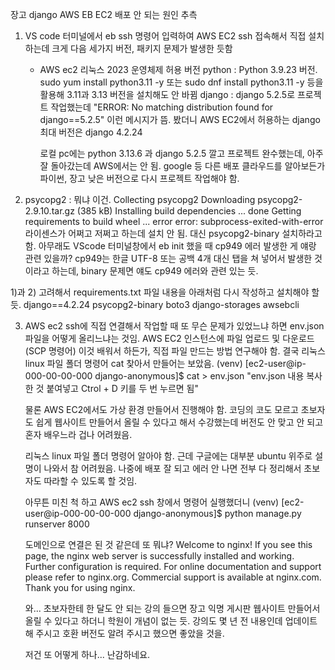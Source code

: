 장고 django AWS EB EC2 배포 안 되는 원인 추측

1) VS code 터미널에서 eb ssh 명령어 입력하여 AWS EC2 ssh 접속해서 직접 설치하는데 크게 다음 세가지 버전, 패키지 문제가 발생한 듯함
   - AWS ec2 리눅스 2023 운영체제 허용 버전
     python : Python 3.9.23 버전. sudo yum install python3.11 -y 또는 sudo dnf install python3.11 -y 등을 활용해 3.11과 3.13 버전을 설치해도 안 바뀜
     django : django 5.2.5로 프로젝트 작업했는데 "ERROR: No matching distribution found for django==5.2.5" 이런 메시지가 뜸. 봤더니 AWS EC2에서 허용하는 django 최대 버전은 django 4.2.24

     로컬 pc에는 python 3.13.6 과 django 5.2.5 깔고 프로젝트 완수했는데, 아주 잘 돌아갔는데 AWS에서는 안 됨. google 등 다른 배포 클라우드를 알아보든가 파이썬, 장고 낮은 버전으로 다시 프로젝트 작업해야 함.

2) psycopg2 : 뭐냐 이건.
   Collecting psycopg2
  Downloading psycopg2-2.9.10.tar.gz (385 kB)
  Installing build dependencies ... done
  Getting requirements to build wheel ... error
  error: subprocess-exited-with-error
  라이센스가 어쩌고 저쩌고 하는데 설치 안 됨. 대신 psycopg2-binary 설치하라고 함.
  아무래도 VScode 터미널창에서 eb init 했을 때 cp949 에러 발생한 게 얘랑 관련 있을까? cp949는 한글 UTF-8 또는 공백 4개 대신 탭을 쳐 넣어서 발생한 것이라고 하는데, binary 문제면 얘도 cp949 에러와 관련 있는 듯.

1)과 2) 고려해서 requirements.txt 파일 내용을 아래처럼 다시 작성하고 설치해야 할 듯.
django==4.2.24
psycopg2-binary
boto3
django-storages
awsebcli

3) AWS ec2 ssh에 직접 연결해서 작업할 때 또 무슨 문제가 있었느냐 하면 env.json 파일을 어떻게 올리느냐는 것임.
   AWS EC2 인스턴스에 파일 업로드 및 다운로드 (SCP 명령어) 이것 배워서 하든가, 직접 파일 만드는 방법 연구해야 함. 결국 리눅스 linux 파일 폴더 명령어 cat 찾아서 만들어는 보았음.
   (venv) [ec2-user@ip-000-00-00-000 django-anonymous]$ cat > env.json
   "env.json 내용 복사한 것 붙여넣고 Ctrol + D 키를 두 번 누르면 됨"

   물론 AWS EC2에서도 가상 환경 만들어서 진행해야 함. 코딩의 코도 모르고 초보자도 쉽게 웹사이트 만들어서 올릴 수 있다고 해서 수강했는데 버전도 안 맞고 안 되고 혼자 배우느라 겁나 어려웠음.

   리눅스 linux 파일 폴더 명령어 알아야 함. 근데 구글에는 대부분 ubuntu 위주로 설명이 나와서 참 어려웠음. 나중에 배포 잘 되고 에러 안 나면 전부 다 정리해서 초보자도 따라할 수 있도록 할 것임.

   아무튼 미친 척 하고 AWS ec2 ssh 창에서 명령어 실행했더니
   (venv) [ec2-user@ip-000-00-00-000 django-anonymous]$ python manage.py runserver 8000

   도메인으로 연결은 된 것 같은데 또 뭐냐?
   Welcome to nginx!
   If you see this page, the nginx web server is successfully installed and working. Further configuration is required.
   For online documentation and support please refer to nginx.org.
   Commercial support is available at nginx.com.
   Thank you for using nginx.

   와... 초보자한테 한 달도 안 되는 강의 들으면 장고 익명 게시판 웹사이트 만들어서 올릴 수 있다고 하더니 학원이 개념이 없는 듯.
   강의도 몇 년 전 내용인데 업데이트 해 주시고 호환 버전도 알려 주시고 했으면 좋았을 것을.

   저건 또 어떻게 하나... 난감하네요.
   


     
     

